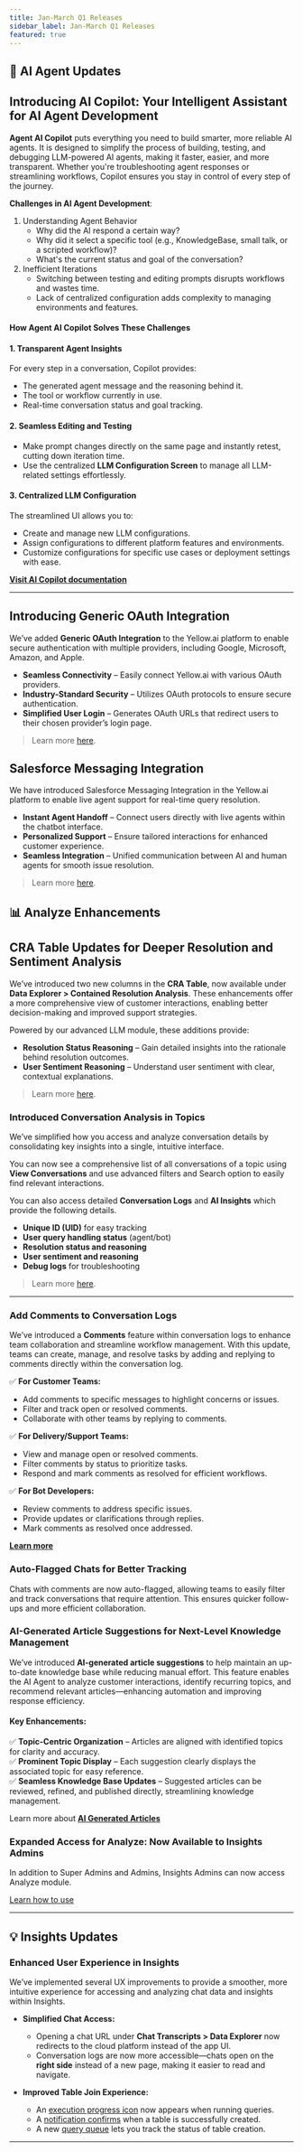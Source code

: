 ```yaml
---
title: Jan-March Q1 Releases
sidebar_label: Jan-March Q1 Releases
featured: true
---
```



## 🤖 AI Agent Updates



## Introducing AI Copilot: Your Intelligent Assistant for AI Agent Development

**Agent AI Copilot** puts everything you need to build smarter, more reliable AI agents. It is designed to simplify the process of building, testing, and debugging LLM-powered AI agents, making it faster, easier, and more transparent. Whether you're troubleshooting agent responses or streamlining workflows, Copilot ensures you stay in control of every step of the journey.


**Challenges in AI Agent Development**:

1. Understanding Agent Behavior
   * Why did the AI respond a certain way?
   * Why did it select a specific tool (e.g., KnowledgeBase, small talk, or a scripted workflow)?
   * What's the current status and goal of the conversation?
2. Inefficient Iterations
   * Switching between testing and editing prompts disrupts workflows and wastes time.
   * Lack of centralized configuration adds complexity to managing environments and features.


#### **How Agent AI Copilot Solves These Challenges**  

#### **1. Transparent Agent Insights**  
For every step in a conversation, Copilot provides:  
- The generated agent message and the reasoning behind it.  
- The tool or workflow currently in use.  
- Real-time conversation status and goal tracking.  

#### **2. Seamless Editing and Testing**  
- Make prompt changes directly on the same page and instantly retest, cutting down iteration time.  
- Use the centralized **LLM Configuration Screen** to manage all LLM-related settings effortlessly.  

#### **3. Centralized LLM Configuration**  
The streamlined UI allows you to:  
- Create and manage new LLM configurations.  
- Assign configurations to different platform features and environments.  
- Customize configurations for specific use cases or deployment settings with ease.  



**[Visit AI Copilot documentation](https://docs.yellow.ai/docs/platform_concepts/AICopilot/copilot)**

----



## Introducing Generic OAuth Integration

We’ve added **Generic OAuth Integration** to the Yellow.ai platform to enable secure authentication with multiple providers, including Google, Microsoft, Amazon, and Apple.  

- **Seamless Connectivity** – Easily connect Yellow.ai with various OAuth providers.  
- **Industry-Standard Security** – Utilizes OAuth protocols to ensure secure authentication.  
- **Simplified User Login** – Generates OAuth URLs that redirect users to their chosen provider’s login page.  


> Learn more [here](https://docs.yellow.ai/docs/platform_concepts/appConfiguration/generic-oauth).

## Salesforce Messaging Integration

We have introduced Salesforce Messaging Integration in the Yellow.ai platform to enable live agent support for real-time query resolution. 

* **Instant Agent Handoff** – Connect users directly with live agents within the chatbot interface.
* **Personalized Support** – Ensure tailored interactions for enhanced customer experience.
* **Seamless Integration** – Unified communication between AI and human agents for smooth issue resolution.


> Learn more [here](https://docs.yellow.ai/docs/platform_concepts/appConfiguration/salesforce-messaging).

## 📊 Analyze Enhancements 

## CRA Table Updates for Deeper Resolution and Sentiment Analysis


We’ve introduced two new columns in the **CRA Table**, now available under **Data Explorer > Contained Resolution Analysis**. These enhancements offer a more comprehensive view of customer interactions, enabling better decision-making and improved support strategies.  

Powered by our advanced LLM module, these additions provide:  

- **Resolution Status Reasoning** – Gain detailed insights into the rationale behind resolution outcomes.  
- **User Sentiment Reasoning** – Understand user sentiment with clear, contextual explanations.  


> Learn more [here]( https://docs.yellow.ai/docs/cookbooks/insights/eventdescriptions#contained-resolution-analysis
). 


### Introduced Conversation Analysis in Topics


We’ve simplified how you access and analyze conversation details by consolidating key insights into a single, intuitive interface.  

You can now see a comprehensive list of all conversations of a topic using **View Conversations** and use advanced filters and Search option to easily find relevant interactions.  

You can also access detailed **Conversation Logs** and **AI Insights** which provide the following details. 
  - **Unique ID (UID)** for easy tracking  
  - **User query handling status** (agent/bot)  
  - **Resolution status and reasoning**  
  - **User sentiment and reasoning**  
  - **Debug logs** for troubleshooting  


> Learn more [here](https://docs.yellow.ai/docs/platform_concepts/analyze/topics#conversation-share-1).

--------

### Add Comments to Conversation Logs

We’ve introduced a **Comments** feature within conversation logs to enhance team collaboration and streamline workflow management. With this update, teams can create, manage, and resolve tasks by adding and replying to comments directly within the conversation log.
 

✅ **For Customer Teams:**  
- Add comments to specific messages to highlight concerns or issues.
- Filter and track open or resolved comments.
- Collaborate with other teams by replying to comments.


✅ **For Delivery/Support Teams:**  
- View and manage open or resolved comments.
- Filter comments by status to prioritize tasks.
- Respond and mark comments as resolved for efficient workflows.

✅ **For Bot Developers:**  
- Review comments to address specific issues.
- Provide updates or clarifications through replies.
- Mark comments as resolved once addressed.

**[Learn more](https://docs.yellow.ai/docs/platform_concepts/analyze/chat-logs#comments-on-conversation-logs)**

### Auto-Flagged Chats for Better Tracking

Chats with comments are now auto-flagged, allowing teams to easily filter and track conversations that require attention. This ensures quicker follow-ups and more efficient collaboration.



### AI-Generated Article Suggestions for Next-Level Knowledge Management


We’ve introduced **AI-generated article suggestions** to help maintain an up-to-date knowledge base while reducing manual effort. This feature enables the AI Agent to analyze customer interactions, identify recurring topics, and recommend relevant articles—enhancing automation and improving response efficiency.  

#### **Key Enhancements:**  
✅ **Topic-Centric Organization** – Articles are aligned with identified topics for clarity and accuracy.  
✅ **Prominent Topic Display** – Each suggestion clearly displays the associated topic for easy reference.  
✅ **Seamless Knowledge Base Updates** – Suggested articles can be reviewed, refined, and published directly, streamlining knowledge management.  


Learn more about **[AI Generated Articles](https://docs.yellow.ai/docs/platform_concepts/analyze/articlesuggestion#1-ai-generated-article-for-the-selected-topic)**



### Expanded Access for Analyze: Now Available to Insights Admins

In addition to Super Admins and Admins, Insights Admins can now access Analyze module.



[Learn how to use](https://docs.yellow.ai/docs/platform_concepts/analyze/analyseintro#access-analyze)


---



## 💡 Insights Updates

### Enhanced User Experience in Insights

We’ve implemented several UX improvements to provide a smoother, more intuitive experience for accessing and analyzing chat data and insights within Insights.

- **Simplified Chat Access:**  
  - Opening a chat URL under **Chat Transcripts > Data Explorer** now redirects to the cloud platform instead of the app UI.  
  - Conversation logs are now more accessible—chats open on the **right side** instead of a new page, making it easier to read and navigate.  

- **Improved Table Join Experience:**  
  - An [execution progress icon](https://docs.yellow.ai/docs/platform_concepts/growth/dataexplorer/table_join#report-progress) now appears when running queries.  
  - A [notification confirms](https://docs.yellow.ai/docs/platform_concepts/growth/dataexplorer/table_join#alerts) when a table is successfully created.  
  - A new [query queue](https://docs.yellow.ai/docs/platform_concepts/growth/dataexplorer/table_join#report-generation) lets you track the status of table creation.  



---
















